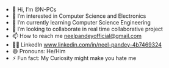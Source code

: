 - 👋 Hi, I’m @N-PCs
- 👀 I’m interested in Computer Science and Electronics
- 🌱 I’m currently learning Computer Science Engineering
- 💞️ I’m looking to collaborate in real time collaborative project
- 📫 How to reach me neelpandeyofficial@gmail.com
- 🧑‍💻 LinkedIn  www.linkedin.com/in/neel-pandey-4b7469324
- 😄 Pronouns: He/Him
- ⚡ Fun fact: My Curiosity might make you hate me 

<!---
N-PCs/N-PCs is a ✨ special ✨ repository because its `README.md` (this file) appears on your GitHub profile.
You can click the Preview link to take a look at your changes.
--->
